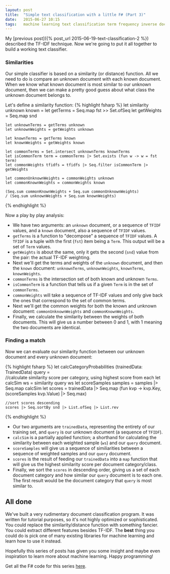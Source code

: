 ```yaml
---
layout: post
title:  "Simple text classification with a little F# (Part 3)"
date:   2015-06-27 10:15
tags:	machine learning text classification term frequency inverse document frequency tfidf
---
```

My [previous post]({% post_url 2015-06-19-text-classification-2 %}) described the TF-IDF technique. Now we're going to put it all together to build a working text classifier.

### Similarities

Our simple classifier is based on a similarity (or distance) function. All we need to do is compare an unknown document with each known document. When we know what known document is most similar to our unknown document, then we can make a pretty good guess about what class the unknown document belongs to.

Let's define a similarity function:
{% highlight fsharp %}
let similarity unknown known =
    let getTerms = Seq.map fst >> Set.ofSeq
    let getWeights = Seq.map snd

    let unknownTerms = getTerms unknown
    let unknownWeights = getWeights unknown

    let knownTerms = getTerms known
    let knownWeights = getWeights known

    let commonTerms = Set.intersect unknownTerms knownTerms
    let isCommonTerm term = commonTerms |> Set.exists (fun w -> w = fst term)
    let commonWeights tfidfs = tfidfs |> Seq.filter isCommonTerm |> getWeights
    
    let commonUnknownWeights = commonWeights unknown
    let commonKnownWeights = commonWeights known

    (Seq.sum commonKnownWeights + Seq.sum commonUnknownWeights)
    / (Seq.sum unknownWeights + Seq.sum knownWeights)
{% endhighlight %}

Now a play by play analysis:

* We have two arguments: an `unknown` document, or a sequence of `TFIDF` values, and a `known` document, also a sequence of `TFIDF` values.
* `getTerms` is a function to "decompose" a sequence of `TFIDF` values. A `TFIDF` is a tuple with the first (`fst`) item being a `Term`. This output will be a set of `Term` values.
* `getWeights` is about the same, only it gets the second (`snd`) value from the pair: the actual TF-IDF weighting.
* Next we'll get the terms and weights of the `unknown` document, and then the `known` document: `unknownTerms`, `unknownWeights`, `knownTerms`, `knownWeights`.
* `commonTerms` is the intersection set of both known and unknown `Terms`.
* `isCommonTerm` is a function that tells us if a given `Term` is in the set of `commonTerms`.
* `commonWeights` will take a sequence of TF-IDF values and only give back the ones that correspond to the set of common terms.
* Next we'll get the common weights for both the known and unknown document: `commonUnknownWeights` and `commonKnownWeights`.
* Finally, we calculate the similarity between the weights of both documents. This will give us a number between 0 and 1, with 1 meaning the two documents are identical.

### Finding a match

Now we can evaluate our similarity function between our unknown document and every unknown document:

{% highlight fsharp %}
let calcCategoryProbabilities (trainedData: TrainedData) query =        
    //calculate similarity score per category, using highest score from each
    let calcSim ws = similarity query ws
    let scoreSamples samples = samples |> Seq.map calcSim
    let scores =
        trainedData
        |> Seq.map (fun kvp -> kvp.Key, (scoreSamples kvp.Value) |> Seq.max)

    //sort scores descending
    scores |> Seq.sortBy snd |> List.ofSeq |> List.rev
{% endhighlight %}

* Our two arguments are `trainedData`, representing the entirety of our training set, and `query` is our unknown document (a sequence of `TFIDF`).
* `calcSim` is a partially applied function; a shorthand for calculating the similarity between each weighted sample (`ws`) and our `query` document.
* `scoreSamples` will give us a sequence of similiarities between a sequence of weighted samples and our `query` document.
* `scores` is the result of feeding our `trainedData` into a `map` function that will give us the highest similarity score per document category/class.
* Finally, we sort the `scores` in descending order, giving us a set of each document category and how similar our `query` document is to each one. The first result would be the document category that `query` is most similar to.

## All done

We've built a very rudimentary document classification program. It was written for tutorial purposes, so it's not highly optimized or sophisticated. You could replace the similarity/distance function with something fancier. You could extract different features besides TF-IDF. The **best** thing you could do is pick one of many existing libraries for machine learning and learn how to use it instead.

Hopefully this series of posts has given you some insight and maybe even inspiration to learn more about machine learning. Happy programming!

Get all the F# code for this series [here](https://github.com/taylorwood/ADRDemo).